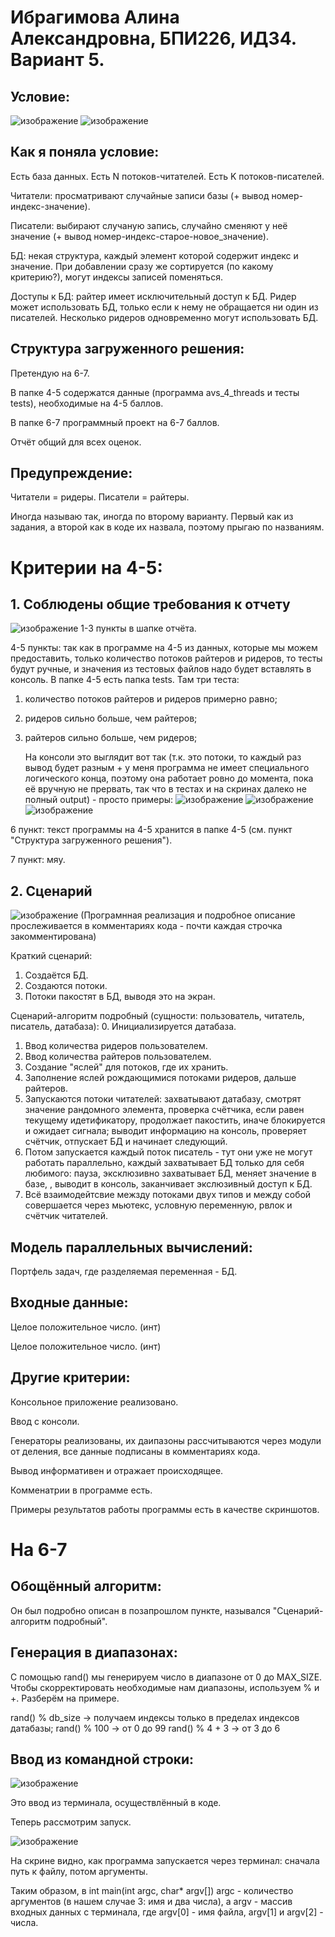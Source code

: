 # Ибрагимова Алина Александровна, БПИ226, ИДЗ4. Вариант 5.
## Условие:
![изображение](https://github.com/AlinaMalinafff/AVS/assets/150148650/c4e68ca4-50d1-4c81-9e29-492357752829)
![изображение](https://github.com/AlinaMalinafff/AVS/assets/150148650/13b49712-5171-4988-bc14-ecd3a978ed5f)

## Как я поняла условие:
Есть база данных. Есть N потоков-читателей. Есть K потоков-писателей. 

Читатели: просматривают случайные записи базы (+ вывод номер-индекс-значение).

Писатели: выбирают случаную запись, случайно сменяют у неё значение (+ вывод номер-индекс-старое-новое_значение). 

БД: некая структура, каждый элемент которой содержит индекс и значение. При добавлении сразу же сортируется (по какому критерию?), могут индексы записей поменяться.

Доступы к БД: райтер имеет исключительный доступ к БД. Ридер может использовать БД, только если к нему не обращается ни один из писателей. Несколько ридеров одновременно могут использовать БД.

## Структура загруженного решения:
Претендую на 6-7.

В папке 4-5 содержатся данные (программа avs_4_threads и тесты tests), необходимые на 4-5 баллов.

В папке 6-7 программный проект на 6-7 баллов.

Отчёт общий для всех оценок.

## Предупреждение:
Читатели = ридеры.
Писатели = райтеры.

Иногда называю так, иногда по второму варианту. Первый как из задания, а второй как в коде их назвала, поэтому прыгаю по названиям.

# Критерии на 4-5:
## 1. Соблюдены общие требования к отчету
![изображение](https://github.com/AlinaMalinafff/AVS/assets/150148650/6d9ff87a-688e-40ea-a75e-db7b266e92db)
1-3 пункты в шапке отчёта.

4-5 пункты: так как в программе на 4-5 из данных, которые мы можем предоставить, только количество потоков райтеров и ридеров, то тесты будут ручные, и значения из тестовых файлов надо будет вставлять в консоль. В папке 4-5 есть папка tests. Там три теста:

1) количество потоков райтеров и ридеров примерно равно;
2) ридеров сильно больше, чем райтеров;
3) райтеров сильно больше, чем ридеров;

   На консоли это выглядит вот так (т.к. это потоки, то каждый раз вывод будет разным + у меня программа не имеет специального логического конца, поэтому она работает ровно до момента, пока её вручную не прервать, так что в тестах и на скринах далеко не полный output) - просто примеры:
   ![изображение](https://github.com/AlinaMalinafff/AVS/assets/150148650/2b034cc4-3325-454c-88d7-2b422021e845)
   ![изображение](https://github.com/AlinaMalinafff/AVS/assets/150148650/923a60b1-4328-41ca-9528-dba2e98efad3)
   ![изображение](https://github.com/AlinaMalinafff/AVS/assets/150148650/ac3676a9-4d5d-4314-b994-19bc02beee56)

6 пункт: текст программы на 4-5 хранится в папке 4-5 (см. пункт "Структура загруженного решения").

7 пункт: мяу.

## 2. Сценарий
![изображение](https://github.com/AlinaMalinafff/AVS/assets/150148650/069290ea-141b-4759-8a86-bdfe577bd1a4)
(Програмнная реализация и подробное описание прослеживается в комментариях кода - почти каждая строчка закомментирована)

Краткий сценарий: 
1. Создаётся БД.
2. Создаются потоки.
3. Потоки пакостят в БД, выводя это на экран.

Сценарий-алгоритм подробный (сущности: пользователь, читатель, писатель, датабаза):
0. Инициализируется датабаза.
1. Ввод количества ридеров пользователем.
2. Ввод количества райтеров пользователем.
3. Создание "яслей" для потоков, где их хранить.
4. Заполнение яслей рождающимися потоками ридеров, дальше райтеров.
5. Запускаются потоки читателей: захватывают датабазу, смотрят значение рандомного элемента, проверка счётчика, если равен текущему идетификатору, продолжает пакостить, иначе блокируется и ожидает сигнала; выводит информацию на консоль, проверяет счётчик, отпускает БД и начинает следующий.
6. Потом запускается каждый поток писатель - тут они уже не могут работать параллельно, каждый захватывает БД только для себя любимого: пауза, эксклюзивно захватывает БД, меняет значение в базе, , выводит в консоль, заканчивает экслюзивный доступ к БД.
7. Всё взаимодейтсвие межзду потоками двух типов и между собой совершается через мьютекс, условную переменную, рвлок и счётчик читателей.

## Модель параллельных вычислений:
Портфель задач, где разделяемая переменная - БД.

## Входные данные:
Целое положительное число. (инт)

Целое положительное число. (инт)

## Другие критерии:
Консольное приложение реализовано.

Ввод с консоли.

Генераторы реализованы, их даипазоны рассчитываются через модули от деления, все данные подписаны в комментариях кода.

Вывод информативен и отражает происходящее.

Комменатрии в программе есть.

Примеры результатов работы программы есть в качестве скриншотов.

# На 6-7
## Обощённый алгоритм:
Он был подробно описан в позапрошлом пункте, назывался "Сценарий-алгоритм подробный".

## Генерация в диапазонах:
С помощью rand() мы генерируем число в диапазоне от 0 до MAX_SIZE. Чтобы скорректировать необходимые нам диапазоны, используем % и +. Разберём на примере.

rand() % db_size -> получаем индексы только в пределах индексов датабазы;
rand() % 100 -> от 0 до 99
rand() % 4 + 3 -> от 3 до 6

## Ввод из командной строки:
![изображение](https://github.com/AlinaMalinafff/AVS/assets/150148650/d9fe1aa4-b1f9-44a0-b000-ba4a01dc1cbf)

Это ввод из терминала, осуществлённый в коде.

Теперь рассмотрим запуск.

![изображение](https://github.com/AlinaMalinafff/AVS/assets/150148650/206eaaab-efe1-45e6-b722-827efd81555c)

На скрине видно, как программа запускается через терминал: сначала путь к файлу, потом аргументы.

Таким образом, в int main(int argc, char* argv[]) argc - количество аргументов (в нашем случае 3: имя и два числа), а argv - массив входных данных с терминала, где argv[0] - имя файла, argv[1] и argv[2] - числа.
   

